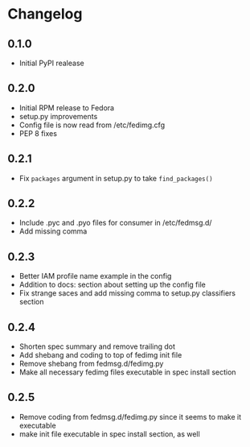 # Changelog

## 0.1.0

-   Initial PyPI realease

## 0.2.0

-   Initial RPM release to Fedora
-   setup.py improvements
-   Config file is now read from /etc/fedimg.cfg
-   PEP 8 fixes

## 0.2.1

-   Fix `packages` argument in setup.py to take `find_packages()`

## 0.2.2

-   Include .pyc and .pyo files for consumer in /etc/fedmsg.d/
-   Add missing comma

## 0.2.3

-   Better IAM profile name example in the config
-   Addition to docs: section about setting up the config file
-   Fix strange saces and add missing comma to setup.py classifiers section

## 0.2.4

-   Shorten spec summary and remove trailing dot
-   Add shebang and coding to top of fedimg init file
-   Remove shebang from fedmsg.d/fedimg.py
-   Make all necessary fedimg files executable in spec install section

## 0.2.5

-   Remove coding from fedmsg.d/fedimg.py since it seems to make it executable
-   make init file executable in spec install section, as well
